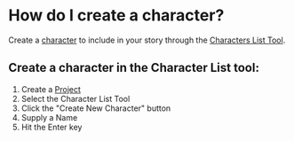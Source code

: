 # How do I create a character?
Create a [character](/What%20is.../a%20Character.md) to include in your story through the [Characters List Tool](/What%20is%.../the%20Characters%20List%20Tool.md). 


## Create a character in the Character List tool:
1. Create a [Project](/What%20is%.../a%20Project.md)
2. Select the Character List Tool
3. Click the "Create New Character" button
4. Supply a Name 
5. Hit the Enter key






